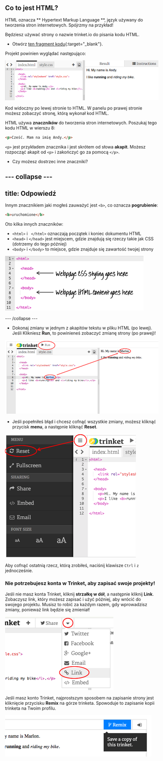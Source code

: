 ## Co to jest HTML?

HTML oznacza ** Hypertext Markup Language **, język używany do tworzenia stron internetowych. Spójrzmy na przykład!

Będziesz używać strony o nazwie trinket.io do pisania kodu HTML.

+ Otwórz [ten fragment kodu](http://jumpto.cc/web-intro){:target="_blank"}.

Projekt powinien wyglądać następująco:

![zrzut ekranu](images/birthday-starter.png)

Kod widoczny po lewej stronie to HTML. W panelu po prawej stronie możesz zobaczyć stronę, którą wykonał kod HTML.

HTML używa **znaczników** do tworzenia stron internetowych. Poszukaj tego kodu HTML w wierszu 8:

```html
<p>Cześć. Mam na imię Andy.</p>
```

`<p>` jest przykładem znacznika i jest skrótem od słowa **akapit**. Możesz rozpocząć akapit od `<p>` i zakończyć go za pomocą `</p>`.

+ Czy możesz dostrzec inne znaczniki?

## \--- collapse \---

## title: Odpowiedź

Innym znacznikiem jaki mogłeś zauważyć jest `<b>`, co oznacza **pogrubienie**:

```html
<b>uruchomione</b>
```

Oto kilka innych znaczników:

+ `<html>` i ` </html>` oznaczają początek i koniec dokumentu HTML
+ `<head>` i `</head>` jest miejscem, gdzie znajdują się rzeczy takie jak CSS (dotrzemy do tego później)
+ `<body>` i `</body>` to miejsce, gdzie znajduje się zawartość twojej strony

![zrzut ekranu](images/birthday-head-body.png)

\--- /collapse \---

+ Dokonaj zmiany w jednym z akapitów tekstu w pliku HTML (po lewej). Jeśli Klikniesz **Run**, to powinieneś zobaczyć zmianę strony (po prawej)!

![zrzut ekranu](images/birthday-edit-html.png)

+ Jeśli popełniłeś błąd i chcesz cofnąć wszystkie zmiany, możesz kliknąć przycisk **menu**, a następnie kliknąć **Reset**.

![zrzut ekranu](images/birthday-reset.png)

Aby cofnąć ostatnią rzecz, którą zrobiłeś, naciśnij klawisze `Ctrl` i `z` jednocześnie.

### Nie potrzebujesz konta w Trinket, aby zapisać swoje projekty!

Jeśli nie masz konta Trinket, kliknij **strzałkę w dół**, a następnie kliknij **Link**. Zobaczysz link, który możesz zapisać i użyć później, aby wrócić do swojego projektu. Musisz to robić za każdym razem, gdy wprowadzisz zmiany, ponieważ link będzie się zmieniał!

![zrzut ekranu](images/birthday-link.png)

Jeśli masz konto Trinket, najprostszym sposobem na zapisanie strony jest kliknięcie przycisku **Remix** na górze trinketa. Spowoduje to zapisanie kopii trinketa na Twoim profilu.

![zrzut ekranu](images/birthday-remix.png)